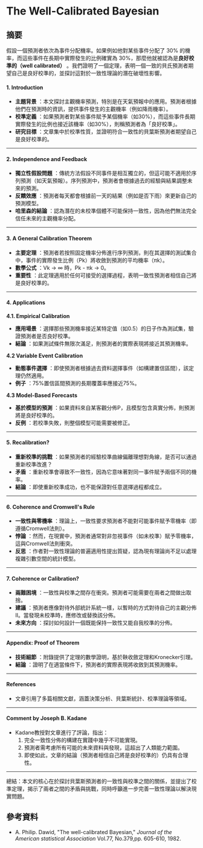 # The Well-Calibrated Bayesian

## 摘要

假設一個預測者依次為事件分配機率。如果例如他對某些事件分配了 30% 的機率，而這些事件在長期中實際發生的比例確實為 30%，那麼他就被認為是**良好校準的（well calibrated）** 。我們證明了一個定理，表明一個一致的貝氏預測者期望自己是良好校準的，並探討這對於一致性理論的潛在破壞性影響。

#### **1. Introduction**

* **主題背景** ：本文探討主觀機率預測，特別是在天氣預報中的應用。預測者根據他們在預測時的資訊，提供事件發生的主觀機率（例如降雨機率）。
* **校準定義** ：如果預測者對某些事件賦予某個機率（如30%），而這些事件長期實際發生的比例也接近該機率（如30%），則稱預測者為「良好校準」。
* **研究目標** ：文章集中於校準性質，並證明符合一致性的貝葉斯預測者期望自己是良好校準的。

***

#### **2. Independence and Feedback**

* **獨立性假設問題** ：傳統方法假設不同事件是相互獨立的，但這可能不適用於序列預測（如天氣預報）。序列預測中，預測者會根據過去的經驗與結果調整未來的預測。
* **反饋效應** ：預測者每天都會根據前一天的結果（例如是否下雨）來更新自己的預測模型。
* **哈里森的結論** ：認為潛在的未校準個體不可能保持一致性，因為他們無法完全信任未來的主觀機率分配。

***

#### **3. A General Calibration Theorem**

* **主要定理** ：預測者若按照固定機率分佈進行序列預測，則在其選擇的測試集合中，事件的實際發生比例（Pk）將收斂到預測的平均機率（πk）。
* **數學公式** ：Vk → ∞ 時，Pk - πk → 0。
* **重要性** ：此定理適用於任何可接受的選擇過程，表明一致性預測者相信自己將是良好校準的。

***

#### **4. Applications**

**4.1. Empirical Calibration**

* **應用場景** ：選擇那些預測機率接近某特定值（如0.5）的日子作為測試集，驗證預測者是否良好校準。
* **結論** ：如果測試條件無限次滿足，則預測者的實際表現將接近其預測機率。

**4.2 Variable Event Calibration**

* **動態事件選擇** ：即使預測者根據過去資料選擇事件（如構建置信區間），該定理仍然適用。
* **例子** ：75%置信區間預測的長期覆蓋率應接近75%。

**4.3 Model-Based Forecasts**

* **基於模型的預測** ：如果資料來自某客觀分佈P，且模型包含真實分佈，則預測將是良好校準的。
* **反例** ：若校準失敗，則整個模型可能需要被修正。

***

#### **5. Recalibration?**

* **重新校準的挑戰** ：如果預測者的經驗校準曲線偏離理想對角線，是否可以通過重新校準改進？
* **矛盾** ：重新校準會導致不一致性，因為它意味著對同一事件賦予兩個不同的機率。
* **結論** ：即使重新校準成功，也不能保證對任意選擇過程都成立。

***

#### **6. Coherence and Cromwell's Rule**

* **一致性與零機率** ：理論上，一致性要求預測者不能對可能事件賦予零機率（即遵循Cromwell法則）。
* **悖論** ：然而，在現實中，預測者通常對非忽視事件（如未校準）賦予零機率，這與Cromwell法則衝突。
* **反思** ：作者對一致性理論的普遍適用性提出質疑，認為現有理論尚不足以處理複雜引數空間的統計模型。

***

#### **7. Coherence or Calibration?**

* **兩難困境** ：一致性與校準之間存在衝突。預測者可能需要在兩者之間做出取捨。
* **建議** ：預測者應像對待外部統計系統一樣，以暫時的方式對待自己的主觀分佈II。當發現未校準時，應修改或替換該分佈。
* **未來方向** ：探討如何設計一個既能保持一致性又能自我校準的分佈。

***

#### **Appendix: Proof of Theorem**

* **技術細節** ：附錄提供了定理的數學證明，基於鞅收斂定理和Kronecker引理。
* **結論** ：證明了在適當條件下，預測者的實際表現將收斂到其預測機率。

***

#### **References**

* 文章引用了多篇相關文獻，涵蓋決策分析、貝葉斯統計、校準理論等領域。

***

#### **Comment by Joseph B. Kadane**

* Kadane教授對文章進行了評論，指出：
  1. 完全一致性分佈的構建在實踐中幾乎不可能實現。
  2. 預測者需考慮所有可能的未來資料與發現，這超出了人類能力範圍。
  3. 即使如此，文章的結論（預測者相信自己將是良好校準的）仍具有合理性。

***

總結：本文的核心在於探討貝葉斯預測者的一致性與校準之間的關係，並提出了校準定理，揭示了兩者之間的矛盾與挑戰，同時呼籲進一步完善一致性理論以解決現實問題。

## 參考資料

* &#x20;A. Philip. Dawid, "The well-calibrated Bayesian," _Journal of the American statistical Association_ Vol.77, No.379,pp. 605-610, 1982.
